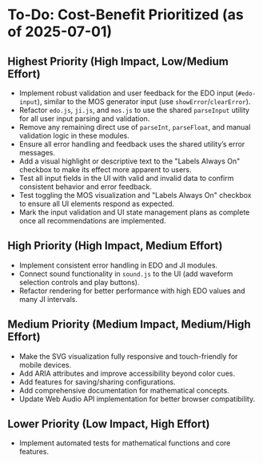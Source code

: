 # To-Do: Cost-Benefit Prioritized (as of 2025-07-01)

## Highest Priority (High Impact, Low/Medium Effort)

- Implement robust validation and user feedback for the EDO input (`#edo-input`), similar to the MOS generator input (use `showError`/`clearError`).
- Refactor `edo.js`, `ji.js`, and `mos.js` to use the shared `parseInput` utility for all user input parsing and validation.
- Remove any remaining direct use of `parseInt`, `parseFloat`, and manual validation logic in these modules.
- Ensure all error handling and feedback uses the shared utility’s error messages.
- Add a visual highlight or descriptive text to the "Labels Always On" checkbox to make its effect more apparent to users.
- Test all input fields in the UI with valid and invalid data to confirm consistent behavior and error feedback.
- Test toggling the MOS visualization and "Labels Always On" checkbox to ensure all UI elements respond as expected.
- Mark the input validation and UI state management plans as complete once all recommendations are implemented.

## High Priority (High Impact, Medium Effort)

- Implement consistent error handling in EDO and JI modules.
- Connect sound functionality in `sound.js` to the UI (add waveform selection controls and play buttons).
- Refactor rendering for better performance with high EDO values and many JI intervals.

## Medium Priority (Medium Impact, Medium/High Effort)

- Make the SVG visualization fully responsive and touch-friendly for mobile devices.
- Add ARIA attributes and improve accessibility beyond color cues.
- Add features for saving/sharing configurations.
- Add comprehensive documentation for mathematical concepts.
- Update Web Audio API implementation for better browser compatibility.

## Lower Priority (Low Impact, High Effort)

- Implement automated tests for mathematical functions and core features.
